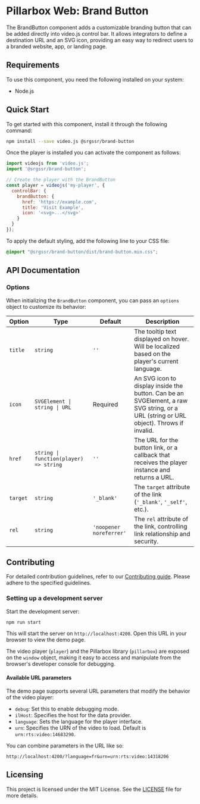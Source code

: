 # Pillarbox Web: Brand Button

The BrandButton component adds a customizable branding button that can be added directly into
video.js control bar. It allows integrators to define a destination URL and an SVG icon, providing
an easy way to redirect users to a branded website, app, or landing page.

## Requirements

To use this component, you need the following installed on your system:

- Node.js

## Quick Start

To get started with this component, install it through the following command:

```bash
npm install --save video.js @srgssr/brand-button
```

Once the player is installed you can activate the component as follows:

```javascript
import videojs from 'video.js';
import '@srgssr/brand-button';

// Create the player with the BrandButton
const player = videojs('my-player', {
  controlBar: {
    brandButton: {
      href: 'https://example.com',
      title: 'Visit Example',
      icon: '<svg>...</svg>'
    }
  }
});
```

To apply the default styling, add the following line to your CSS file:

```css
@import "@srgssr/brand-button/dist/brand-button.min.css";
```

## API Documentation

### Options

When initializing the `BrandButton` component, you can pass an `options` object to customize its
behavior:

| Option   | Type                                   | Default                 | Description                                                                                                                           |
|----------|----------------------------------------|-------------------------|---------------------------------------------------------------------------------------------------------------------------------------|
| `title`  | `string`                               | `''`                    | The tooltip text displayed on hover. Will be localized based on the player's current language.                                        |
| `icon`   | `SVGElement \| string \| URL`          | Required                | An SVG icon to display inside the button. Can be an SVGElement, a raw SVG string, or a URL (string or URL object). Throws if invalid. |
| `href`   | `string \| function(player) => string` | `''`                    | The URL for the button link, or a callback that receives the player instance and returns a URL.                                       |
| `target` | `string`                               | `'_blank'`              | The `target` attribute of the link (`'_blank'`, `'_self'`, etc.).                                                                     |
| `rel`    | `string`                               | `'noopener noreferrer'` | The `rel` attribute of the link, controlling link relationship and security.                                                          |

## Contributing

For detailed contribution guidelines, refer to our [Contributing guide][contributing-guide].
Please adhere to the specified guidelines.

### Setting up a development server

Start the development server:

```bash
npm run start
```

This will start the server on `http://localhost:4200`. Open this URL in your browser to view the
demo page.

The video player (`player`) and the Pillarbox library (`pillarbox`) are exposed on the `window`
object, making it easy to access and manipulate from the browser's developer console for debugging.

#### Available URL parameters

The demo page supports several URL parameters that modify the behavior of the video player:

- `debug`: Set this to enable debugging mode.
- `ilHost`: Specifies the host for the data provider.
- `language`: Sets the language for the player interface.
- `urn`: Specifies the URN of the video to load. Default is `urn:rts:video:14683290`.

You can combine parameters in the URL like so:

```plaintext
http://localhost:4200/?language=fr&urn=urn:rts:video:14318206
```

## Licensing

This project is licensed under the MIT License. See the [LICENSE](./LICENSE) file for more
details.

[contributing-guide]: https://github.com/SRGSSR/pillarbox-web-suite/blob/main/docs/README.md#contributing
